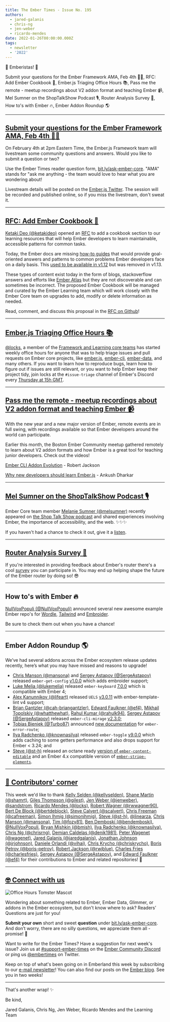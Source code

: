 ```yaml
---
title: The Ember Times - Issue No. 195
authors:
  - jared-galanis
  - chris-ng
  - jen-weber
  - ricardo-mendes
date: 2022-01-26T00:00:00.000Z
tags:
  - newsletter
  - '2022'
---
```


👋 Emberistas! 🐹

Submit your questions for the Ember Framework AMA, Feb 4th 🙋‍♀,
RFC: Add Ember Cookbook 🍳,
Ember.js Triaging Office Hours 📚,
Pass me the remote - meetup recordings about V2 addon format and teaching Ember 📹,
Mel Sumner on the ShopTalkShow Podcast 🎙,
Router Analysis Survey 🚀,
How to's with Ember 🔥,
Ember Addon Roundup 🌎

---

## [Submit your questions for the Ember Framework AMA, Feb 4th 🙋‍♀️](https://bit.ly/ask-ember-core)

On February 4th at 2pm Eastern Time, the Ember.js Framework team will livestream some community questions and answers.
Would you like to submit a question or two?

Use the Ember Times reader question form, <a href="https://bit.ly/ask-ember-core" target="rq">bit.ly/ask-ember-core</a>.
"AMA" stands for "ask me anything - the team would love to hear what you are wondering about!
  
Livestream details will be posted on the [Ember.js Twitter](https://twitter.com/emberjs).
The session will be recorded and published online, so if you miss the livestream, don't sweat it.

---

## [RFC: Add Ember Cookbook 🍳](https://github.com/emberjs/rfcs/pull/786)

[Ketaki Deo (@ketakideo)](https://github.com/ketakideo) opened an [RFC](https://github.com/emberjs/rfcs/pull/786) to add a cookbook section to our learning resources that will help Ember developers to learn maintainable, accessible patterns for common tasks.

Today, the Ember docs are missing [how-to guides](https://documentation.divio.com/how-to-guides/) that would provide goal-oriented answers and patterns to common problems Ember developers face on a daily basis. This [used to be available in v1.12](https://guides.emberjs.com/v1.12.0/cookbook/) but was removed in v1.13.

These types of content exist today in the form of blogs, stackoverflow answers and efforts like [Ember Atlas](https://www.notion.so/emberatlas/The-Ember-Atlas-4094f81c86c34badb4a562ed29414ae1) but they are not discoverable and can sometimes be incorrect. The proposed Ember Cookbook will be managed and curated by the Ember Learning team which will work closely with the Ember Core team on upgrades to add, modify or delete information as needed.

Read, comment, and discuss this proposal in the [RFC on Github](https://github.com/emberjs/rfcs/pull/786)!

---

## [Ember.js Triaging Office Hours 📚](https://discord.com/channels/@me/514450883774382122/936050318259662938)
  
[@locks](https://github.com/locks), a member of the [Framework and Learning core teams](https://emberjs.com/teams/) has started weekly office hours for anyone that was to help triage issues and pull requests on Ember core projects, like [ember.js](https://github.com/emberjs/ember.js/), [ember-cli](https://github.com/ember-cli/ember-cli), [ember-data](https://github.com/emberjs/data), and many others.
If you want to learn how to reproduce bugs, learn how to figure out if issues are still relevant, or you want to help Ember keep their project tidy, join locks at the `#issue-triage` channel of Ember's Discord every [Thursday at 15h GMT](https://meetingzone.app/utc/thursday/1500).
  
---

## [Pass me the remote - meetup recordings about V2 addon format and teaching Ember 📹](https://www.youtube.com/channel/UCfj7cVutJgO1PT78syaRkLg)

With the new year and a new major version of Ember, remote events are in full swing, with recordings available so that Ember developers around the world can participate.

Earlier this month, the Boston Ember Community meetup gathered remotely to learn about V2 addon formats and how Ember is a great tool for teaching junior developers. Check out the videos!

[Ember CLI Addon Evolution](https://www.youtube.com/watch?v=5m40BCh3BGk) - Robert Jackson

[Why new developers should learn Ember.js](https://www.youtube.com/watch?v=1QoHyJUwZyk) - Ankush Dharkar

---

## [Mel Sumner on the ShopTalkShow Podcast 🎙](https://shoptalkshow.com/499/)

Ember Core team member [Melanie Sumner (@melsumner)](https://github.com/melsumner) recently appeared on [the Shop Talk Show podcast](https://shoptalkshow.com/499/) and shared experiences involving Ember, the importance of accessibility, and the web. ✨✨✨

If you haven't had a chance to check it out, give it a [listen](https://shoptalkshow.com/499/).

---

## [Router Analysis Survey 🚀](https://twitter.com/melaniersumner/status/1483476954926002182)

If you're interested in providing feedback about Ember's router there's a cool [survey](https://airtable.com/shrtkMbAydgP7ecNK) you can participate in. You may end up helping shape the future of the Ember router by doing so! 😎

---

## How to's with Ember 🔥

[NullVoxPopuli (@NullVoxPopuli)](https://github.com/NullVoxPopuli) announced several new awesome example Ember repo's for [Wordle](https://twitter.com/nullvoxpopuli/status/1485438520604909575), [Tailwind](https://twitter.com/nullvoxpopuli/status/1485438520604909575) and [Embroider](https://twitter.com/nullvoxpopuli/status/1485281759415738372?s=20).

Be sure to check them out when you have a chance!

---

## Ember Addon Roundup 🌎

We’ve had several addons across the Ember ecosystem release updates recently, here’s what you may have missed and reasons to upgrade!

- [Chris Manson (@mansona)](https://github.com/mansona) and [Sergey Astapov (@SergeAstapov)](https://github.com/SergeAstapov) released `ember-get-config` [v1.0.0](https://twitter.com/real_ate/status/1480910700088287239) which adds embroider support;
- [Luke Melia (@lukemelia)](https://github.com/lukemelia) released `ember-keyboard` [7.0.0](https://twitter.com/lukemelia/status/1481002644508397572) which is compatible with Ember 4;
- [Alex Kanunnikov (@lifeart)](https://github.com/lifeart) released `UELS` [v3.0.11](https://github.com/lifeart/vscode-ember/releases/tag/v3.0.11) with ember-template-lint v4 support;
- [Brian Gantzler (@cah-briangantzler)](https://github.com/cah-briangantzler), [Edward Faulkner (@ef4)](https://github.com/ef4), [Mikhail Topolskiy (@whatthewhat)](https://github.com/whatthewhat), [Rahul Kumar (@rahulk94)](https://github.com/rahulk94), [Sergey Astapov (@SergeAstapov)](https://github.com/SergeAstapov) released `ember-cli-mirage` [v2.3.0](https://github.com/miragejs/ember-cli-mirage/releases/tag/v2.3.0);
- [Tobias Bieniek (@Turbo87)](https://github.com/Turbo87) announced [new documentation](https://twitter.com/TobiasBieniek/status/1481664901231910918) for `ember-error-route`;
- [Ilya Radchenko (@knownasilya)](https://github.com/knownasilya) released `ember-toggle` [v9.0.0](https://twitter.com/knownasilya/status/1481436036802793472) which adds caching to some getters performance and also drops support for Ember < 3.24; and
- [Steve (@st-h)](https://github.com/st-h) released an octane ready [version of `ember-content-editable`](https://discord.com/channels/480462759797063690/480499624663056390/931947161476825118) and an Ember 4.x compatible version of [`ember-stripe-elements`](https://www.npmjs.com/package/@adopted-ember-addons/ember-stripe-elements).

---

## [👏 Contributors' corner](https://guides.emberjs.com/release/contributing/repositories/)

<p>This week we'd like to thank <a href="https://github.com/kellyselden" rel="noopener noreferrer" target="_blank">Kelly Selden (@kellyselden)</a>, <a href="https://github.com/shamrt" rel="noopener noreferrer" target="_blank">Shane Martin (@shamrt)</a>, <a href="https://github.com/gilest" rel="noopener noreferrer" target="_blank">Giles Thompson (@gilest)</a>, <a href="https://github.com/jenweber" rel="noopener noreferrer" target="_blank">Jen Weber (@jenweber)</a>, <a href="https://github.com/sandstrom" rel="noopener noreferrer" target="_blank">@sandstrom</a>, <a href="https://github.com/locks" rel="noopener noreferrer" target="_blank">Ricardo Mendes (@locks)</a>, <a href="https://github.com/rwwagner90" rel="noopener noreferrer" target="_blank">Robert Wagner (@rwwagner90)</a>, <a href="https://github.com/bertdeblock" rel="noopener noreferrer" target="_blank">Bert De Block (@bertdeblock)</a>, <a href="https://github.com/scalvert" rel="noopener noreferrer" target="_blank">Steve Calvert (@scalvert)</a>, <a href="https://github.com/cafreeman" rel="noopener noreferrer" target="_blank">Chris Freeman (@cafreeman)</a>, <a href="https://github.com/simonihmig" rel="noopener noreferrer" target="_blank">Simon Ihmig (@simonihmig)</a>, <a href="https://github.com/st-h" rel="noopener noreferrer" target="_blank">Steve (@st-h)</a>, <a href="https://github.com/linearza" rel="noopener noreferrer" target="_blank">@linearza</a>, <a href="https://github.com/mansona" rel="noopener noreferrer" target="_blank">Chris Manson (@mansona)</a>, <a href="https://github.com/fozy81" rel="noopener noreferrer" target="_blank">Tim (@fozy81)</a>, <a href="https://github.com/bendemboski" rel="noopener noreferrer" target="_blank">Ben Demboski (@bendemboski)</a>, <a href="https://github.com/NullVoxPopuli" rel="noopener noreferrer" target="_blank">@NullVoxPopuli</a>, <a href="https://github.com/bmish" rel="noopener noreferrer" target="_blank">Bryan Mishkin (@bmish)</a>, <a href="https://github.com/knownasilya" rel="noopener noreferrer" target="_blank">Ilya Radchenko (@knownasilya)</a>, <a href="https://github.com/chrisrng" rel="noopener noreferrer" target="_blank">Chris Ng (@chrisrng)</a>, <a href="https://github.com/denik1981" rel="noopener noreferrer" target="_blank">Demian Caldelas (@denik1981)</a>, <a href="https://github.com/wagenet" rel="noopener noreferrer" target="_blank">Peter Wagenet (@wagenet)</a>, <a href="https://github.com/jaredgalanis" rel="noopener noreferrer" target="_blank">Jared Galanis (@jaredgalanis)</a>, <a href="https://github.com/jrjohnson" rel="noopener noreferrer" target="_blank">Jonathan Johnson (@jrjohnson)</a>, <a href="https://github.com/vihai" rel="noopener noreferrer" target="_blank">Daniele Orlandi (@vihai)</a>, <a href="https://github.com/chriskrycho" rel="noopener noreferrer" target="_blank">Chris Krycho (@chriskrycho)</a>, <a href="https://github.com/boris-petrov" rel="noopener noreferrer" target="_blank">Boris Petrov (@boris-petrov)</a>, <a href="https://github.com/rwjblue" rel="noopener noreferrer" target="_blank">Robert Jackson (@rwjblue)</a>, <a href="https://github.com/charlesfries" rel="noopener noreferrer" target="_blank">Charles Fries (@charlesfries)</a>, <a href="https://github.com/SergeAstapov" rel="noopener noreferrer" target="_blank">Sergey Astapov (@SergeAstapov)</a>, and <a href="https://github.com/ef4" rel="noopener noreferrer" target="_blank">Edward Faulkner (@ef4)</a>  for their contributions to Ember and related repositories! 💖</p>

---

## [🤓 Connect with us](https://docs.google.com/forms/d/e/1FAIpQLScqu7Lw_9cIkRtAiXKitgkAo4xX_pV1pdCfMJgIr6Py1V-9Og/viewform)

<div class="blog-row">
  <img class="float-right small transparent padded" alt="Office Hours Tomster Mascot" title="Readers' Questions" src="/images/tomsters/officehours.png" />

  <p>Wondering about something related to Ember, Ember Data, Glimmer, or addons in the Ember ecosystem, but don't know where to ask? Readers’ Questions are just for you!</p>

  <p><strong>Submit your own</strong> short and sweet <strong>question</strong> under <a href="https://bit.ly/ask-ember-core" target="rq">bit.ly/ask-ember-core</a>. And don’t worry, there are no silly questions, we appreciate them all - promise! 🤞</p>

  <p>Want to write for the Ember Times? Have a suggestion for next week's issue? Join us at <a href="https://discordapp.com/channels/480462759797063690/485450546887786506">#support-ember-times</a> on the <a href="https://discord.gg/emberjs">Ember Community Discord</a> or ping us <a href="https://twitter.com/embertimes">@embertimes</a> on Twitter.</p>

  <p>Keep on top of what's been going on in Emberland this week by subscribing to our <a href="https://embertimes.substack.com/">e-mail newsletter</a>! You can also find our posts on the <a href="https://blog.emberjs.com/tag/newsletter">Ember blog</a>. See you in two weeks!</p>
</div>

---

That's another wrap! ✨

Be kind,

Jared Galanis, Chris Ng, Jen Weber, Ricardo Mendes and the Learning Team
